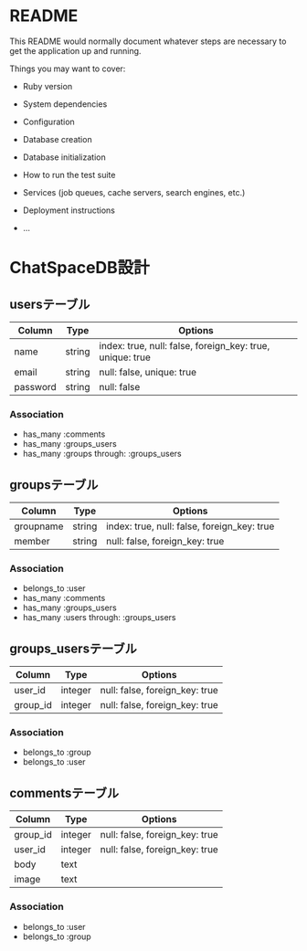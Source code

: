 # README

This README would normally document whatever steps are necessary to get the
application up and running.

Things you may want to cover:

* Ruby version

* System dependencies

* Configuration

* Database creation

* Database initialization

* How to run the test suite

* Services (job queues, cache servers, search engines, etc.)

* Deployment instructions

* ...



# ChatSpaceDB設計


## usersテーブル

|Column|Type|Options|
|------|----|-------|
|name|string|index: true, null: false, foreign_key: true, unique: true|   
|email|string|null: false, unique: true|    
|password|string|null: false|

### Association
- has_many :comments
- has_many :groups_users
- has_many :groups through: :groups_users


## groupsテーブル

|Column|Type|Options|
|------|----|-------|
|groupname|string|index: true, null: false, foreign_key: true|   
|member|string|null: false, foreign_key: true|    

### Association
- belongs_to :user
- has_many :comments
- has_many :groups_users
- has_many :users through: :groups_users


## groups_usersテーブル

|Column|Type|Options|
|------|----|-------|
|user_id|integer|null: false, foreign_key: true|
|group_id|integer|null: false, foreign_key: true|

### Association
- belongs_to :group
- belongs_to :user


## commentsテーブル
|Column|Type|Options|
|------|----|-------|
|group_id|integer|null: false, foreign_key: true|
|user_id|integer|null: false, foreign_key: true|
|body|text||
|image|text||

### Association
- belongs_to :user
- belongs_to :group